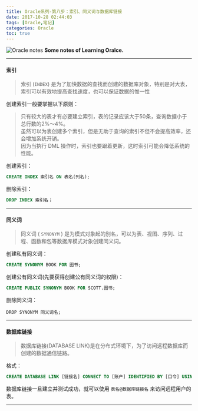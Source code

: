 ```yaml
---
title: Oracle系列-第八步：索引、同义词与数据库链接
date: 2017-10-28 02:44:03
tags: [Oracle,笔记]
categories: Oracle
toc: true
---
```


![Oracle notes](http://otdo5q3gt.bkt.clouddn.com/black-and-white-image-of-laptop-book-and-headphones.jpg)
**Some notes of Learning Oralce.**
<!-- more -->

---

#### 索引
>索引 (`INDEX`) 是为了加快数据的查找而创建的数据库对象，特别是对大表，索引可以有效地提高查找速度，也可以保证数据的惟一性

创建索引一般要掌握以下原则：  
>只有较大的表才有必要建立索引，表的记录应该大于50条，查询数据小于总行数的2%～4%。  
>虽然可以为表创建多个索引，但是无助于查询的索引不但不会提高效率，还会增加系统开销。  
>因为当执行 DML 操作时，索引也要跟着更新，这时索引可能会降低系统的性能。

创建索引：
```SQL
CREATE INDEX 索引名 ON 表名(列名);
```

删除索引：
```SQL
DROP INDEX 索引名；
```
---

#### 同义词
>同义词 ( `SYNONYM` ) 是为模式对象起的别名，可以为表、视图、序列、过程、函数和包等数据库模式对象创建同义词。


创建私有同义词：
```SQL
CREATE SYNONYM BOOK FOR 图书;
```

创建公有同义词(先要获得创建公有同义词的权限)：
```SQL
CREATE PUBLIC SYNONYM BOOK FOR SCOTT.图书;
```

删除同义词：
```
DROP SYNONYM 同义词名;
```
---

#### 数据库链接
>数据库链接(DATABASE LINK)是在分布式环境下，为了访问远程数据库而创建的数据通信链路。

格式：  
```SQL
CREATE DATABASE LINK [链接名] CONNECT TO [账户] IDENTIFIED BY [口令] USING [服务名];
```
数据库链接一旦建立并测试成功，就可以使用 `表名@数据库链接名` 来访问远程用户的表。

---
